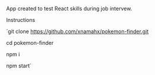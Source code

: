 App created to test React skills during job intervew.

Instructions

´git clone https://github.com/xnamahx/pokemon-finder.git

cd pokemon-finder

npm i

npm start´